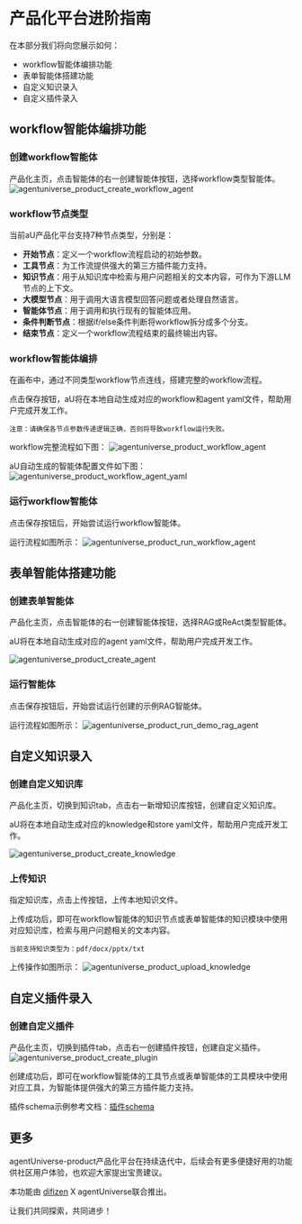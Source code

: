 # 产品化平台进阶指南
在本部分我们将向您展示如何：
* workflow智能体编排功能
* 表单智能体搭建功能
* 自定义知识录入
* 自定义插件录入

## workflow智能体编排功能

### 创建workflow智能体
产品化主页，点击智能体的右一创建智能体按钮，选择workflow类型智能体。
![agentuniverse_product_create_workflow_agent](../_picture/create_workflow_agent.png)

### workflow节点类型
当前aU产品化平台支持7种节点类型，分别是：
- **开始节点**：定义一个workflow流程启动的初始参数。
- **工具节点**：为工作流提供强大的第三方插件能力支持。
- **知识节点**：用于从知识库中检索与用户问题相关的文本内容，可作为下游LLM节点的上下文。
- **大模型节点**：用于调用大语言模型回答问题或者处理自然语言。
- **智能体节点**：用于调用和执行现有的智能体应用。
- **条件判断节点**：根据if/else条件判断将workflow拆分成多个分支。
- **结束节点**：定义一个workflow流程结束的最终输出内容。

### workflow智能体编排
在画布中，通过不同类型workflow节点连线，搭建完整的workflow流程。

点击保存按钮，aU将在本地自动生成对应的workflow和agent yaml文件，帮助用户完成开发工作。

``` text
注意：请确保各节点参数传递逻辑正确，否则将导致workflow运行失败。
```

workflow完整流程如下图：
![agentuniverse_product_workflow_agent](../_picture/workflow_agent.png)

aU自动生成的智能体配置文件如下图：
![agentuniverse_product_workflow_agent_yaml](../_picture/workflow_agent_yaml.png)

### 运行workflow智能体
点击保存按钮后，开始尝试运行workflow智能体。

运行流程如图所示：
![agentuniverse_product_run_workflow_agent](../_picture/run_workflow_agent.png)


## 表单智能体搭建功能
### 创建表单智能体
产品化主页，点击智能体的右一创建智能体按钮，选择RAG或ReAct类型智能体。

aU将在本地自动生成对应的agent yaml文件，帮助用户完成开发工作。

![agentuniverse_product_create_agent](../_picture/create_agent.png)

### 运行智能体
点击保存按钮后，开始尝试运行创建的示例RAG智能体。

运行流程如图所示：
![agentuniverse_product_run_demo_rag_agent](../_picture/run_demo_rag_agent.png)

## 自定义知识录入
### 创建自定义知识库
产品化主页，切换到知识tab，点击右一新增知识库按钮，创建自定义知识库。

aU将在本地自动生成对应的knowledge和store yaml文件，帮助用户完成开发工作。

![agentuniverse_product_create_knowledge](../_picture/create_knowledge.png)

### 上传知识
指定知识库，点击上传按钮，上传本地知识文件。

上传成功后，即可在workflow智能体的知识节点或表单智能体的知识模块中使用对应知识库，检索与用户问题相关的文本内容。

```text
当前支持知识类型为：pdf/docx/pptx/txt
```
上传操作如图所示：
![agentuniverse_product_upload_knowledge](../_picture/upload_knowledge.png)

## 自定义插件录入
### 创建自定义插件
产品化主页，切换到插件tab，点击右一创建插件按钮，创建自定义插件。
![agentuniverse_product_create_plugin](../_picture/create_plugin.png)

创建成功后，即可在workflow智能体的工具节点或表单智能体的工具模块中使用对应工具，为智能体提供强大的第三方插件能力支持。

插件schema示例参考文档：[插件schema](https://openai.xiniushu.com/docs/plugins/examples)

## 更多
agentUniverse-product产品化平台在持续迭代中，后续会有更多便捷好用的功能供社区用户体验，也欢迎大家提出宝贵建议。

本功能由 [difizen](https://github.com/difizen/magent) X agentUniverse联合推出。

让我们共同探索，共同进步！